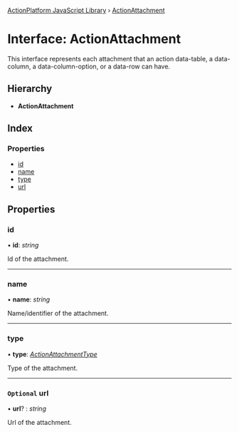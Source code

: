 [ActionPlatform JavaScript Library](../README.md) › [ActionAttachment](actionattachment.md)

# Interface: ActionAttachment

This interface represents each attachment that an action data-table, a data-column, a data-column-option, or a data-row can have.

## Hierarchy

* **ActionAttachment**

## Index

### Properties

* [id](actionattachment.md#id)
* [name](actionattachment.md#name)
* [type](actionattachment.md#type)
* [url](actionattachment.md#optional-url)

## Properties

###  id

• **id**: *string*

Id of the attachment.

___

###  name

• **name**: *string*

Name/identifier of the attachment.

___

###  type

• **type**: *[ActionAttachmentType](../enums/actionattachmenttype.md)*

Type of the attachment.

___

### `Optional` url

• **url**? : *string*

Url of the attachment.
